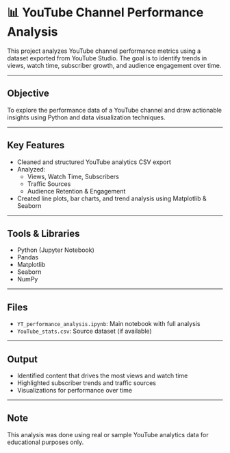 # 📊 YouTube Channel Performance Analysis

This project analyzes YouTube channel performance metrics using a dataset exported from YouTube Studio. The goal is to identify trends in views, watch time, subscriber growth, and audience engagement over time.

---

##  Objective

To explore the performance data of a YouTube channel and draw actionable insights using Python and data visualization techniques.

---

##  Key Features

- Cleaned and structured YouTube analytics CSV export
- Analyzed:
  - Views, Watch Time, Subscribers
  - Traffic Sources
  - Audience Retention & Engagement
- Created line plots, bar charts, and trend analysis using Matplotlib & Seaborn

---

##  Tools & Libraries

- Python (Jupyter Notebook)
- Pandas
- Matplotlib
- Seaborn
- NumPy

---

##  Files

- `YT_performance_analysis.ipynb`: Main notebook with full analysis
- `YouTube_stats.csv`: Source dataset (if available)

---

##  Output

- Identified content that drives the most views and watch time
- Highlighted subscriber trends and traffic sources
- Visualizations for performance over time

---

##  Note

This analysis was done using real or sample YouTube analytics data for educational purposes only.

